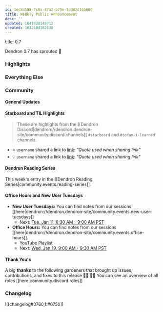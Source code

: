 ```yaml
---
id: 1ec8d588-7c8a-47a2-b79e-1dd02d10b600
title: Weekly Public Announcement
desc: ''
updated: 1641838148712
created: 1622484182130
---
```


<!-- Replace frontmatter title-->
title: 0.7

Dendron 0.7 has sprouted  🌱

### Highlights

### Everything Else

### Community

#### General Updates
<!-- TODO: Delete this section if not appliacble -->

#### Starboard and TIL Highlights
<!-- TODO: update links. Delete section is no new items-->
> These are highlights from the [[Dendron Discord|dendron://dendron.dendron-site/community.discord.channels]] `#starboard` and `#today-i-learned` channels.

- ⭐ `username` shared a link to [link](example.com): _"Quote used when sharing link"_
- 💡 `username` shared a link to [link](example.com): _"Quote used when sharing link"_

#### Dendron Reading Series

This week's entry in the [[Dendron Reading Series|community.events.reading-series]].

#### Office Hours and New User Tuesdays

- **New User Tuesdays:** You can find notes from our sessions [[here|dendron://dendron.dendron-site/community.events.new-user-tuesdays]]
    - Next: [Tue, Jan 11, 8:30 AM - 9:00 AM PST](https://lu.ma/fgb2vihp)
- **Office Hours:** You can find notes from our sessions [[here|dendron://dendron.dendron-site/community.events.office-hours]].
    - [YouTube Playlist](https://link.dendron.so/6yPa)
    - Next: [Wed, Jan 19, 9:00 AM - 9:30 AM PST](https://lu.ma/p8w1h28c)

#### Thank You's

A big **thanks** to the following gardeners that brought up issues, contributions, and fixes to this release :man_farmer: :woman_farmer: 
You can see an overview of all roles [[here|community.discord.roles]]

### Changelog
![[changelog#0760,1:#0750]]
